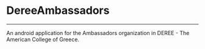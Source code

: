 # DereeAmbassadors

***

An android application for the Ambassadors organization in DEREE - The American College of Greece.
